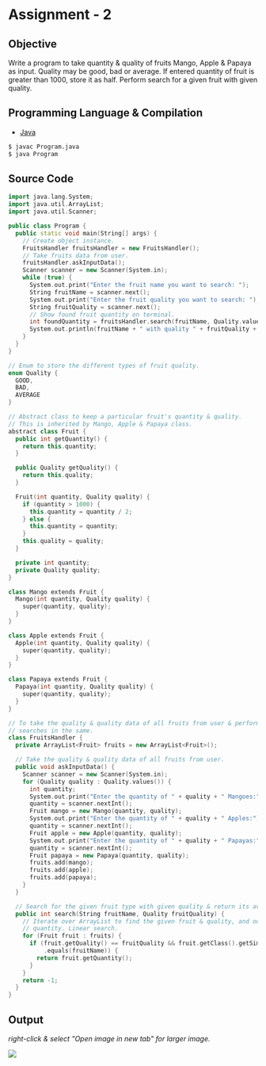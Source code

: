 # Assignment - 2

## Objective

Write a program to take quantity & quality of fruits Mango, Apple & Papaya as input. Quality may be good, bad or average. If entered quantity of fruit is greater than 1000, store it as half. Perform search for a given fruit with given quality.

## Programming Language & Compilation

- [Java](https://www.java.com/en/)

```bash
$ javac Program.java
$ java Program
```

## Source Code

```cpp
import java.lang.System;
import java.util.ArrayList;
import java.util.Scanner;

public class Program {
  public static void main(String[] args) {
    // Create object instance.
    FruitsHandler fruitsHandler = new FruitsHandler();
    // Take fruits data from user.
    fruitsHandler.askInputData();
    Scanner scanner = new Scanner(System.in);
    while (true) {
      System.out.print("Enter the fruit name you want to search: ");
      String fruitName = scanner.next();
      System.out.print("Enter the fruit quality you want to search: ");
      String fruitQuality = scanner.next();
      // Show found fruit quantity on terminal.
      int foundQuantity = fruitsHandler.search(fruitName, Quality.valueOf(fruitQuality) /* Convert String to enum */);
      System.out.println(fruitName + " with quality " + fruitQuality + " are: " + foundQuantity);
    }
  }
}

// Enum to store the different types of fruit quality.
enum Quality {
  GOOD,
  BAD,
  AVERAGE
}

// Abstract class to keep a particular fruit's quantity & quality.
// This is inherited by Mango, Apple & Papaya class.
abstract class Fruit {
  public int getQuantity() {
    return this.quantity;
  }

  public Quality getQuality() {
    return this.quality;
  }

  Fruit(int quantity, Quality quality) {
    if (quantity > 1000) {
      this.quantity = quantity / 2;
    } else {
      this.quantity = quantity;
    }
    this.quality = quality;
  }

  private int quantity;
  private Quality quality;
}

class Mango extends Fruit {
  Mango(int quantity, Quality quality) {
    super(quantity, quality);
  }
}

class Apple extends Fruit {
  Apple(int quantity, Quality quality) {
    super(quantity, quality);
  }
}

class Papaya extends Fruit {
  Papaya(int quantity, Quality quality) {
    super(quantity, quality);
  }
}

// To take the quality & quality data of all fruits from user & perform
// searches in the same.
class FruitsHandler {
  private ArrayList<Fruit> fruits = new ArrayList<Fruit>();

  // Take the quality & quality data of all fruits from user.
  public void askInputData() {
    Scanner scanner = new Scanner(System.in);
    for (Quality quality : Quality.values()) {
      int quantity;
      System.out.print("Enter the quantity of " + quality + " Mangoes:");
      quantity = scanner.nextInt();
      Fruit mango = new Mango(quantity, quality);
      System.out.print("Enter the quantity of " + quality + " Apples:");
      quantity = scanner.nextInt();
      Fruit apple = new Apple(quantity, quality);
      System.out.print("Enter the quantity of " + quality + " Papayas:");
      quantity = scanner.nextInt();
      Fruit papaya = new Papaya(quantity, quality);
      fruits.add(mango);
      fruits.add(apple);
      fruits.add(papaya);
    }
  }

  // Search for the given fruit type with given quality & return its available quantity.
  public int search(String fruitName, Quality fruitQuality) {
    // Iterate over ArrayList to find the given fruit & quality, and output the
    // quantity. Linear search.
    for (Fruit fruit : fruits) {
      if (fruit.getQuality() == fruitQuality && fruit.getClass().getSimpleName()
          .equals(fruitName)) {
        return fruit.getQuantity();
      }
    }
    return -1;
  }
}

```

## Output

_right-click & select "Open image in new tab" for larger image._

![](https://user-images.githubusercontent.com/28951144/169806287-93771af3-14d4-47c4-986a-1d02ae32cf30.png)
